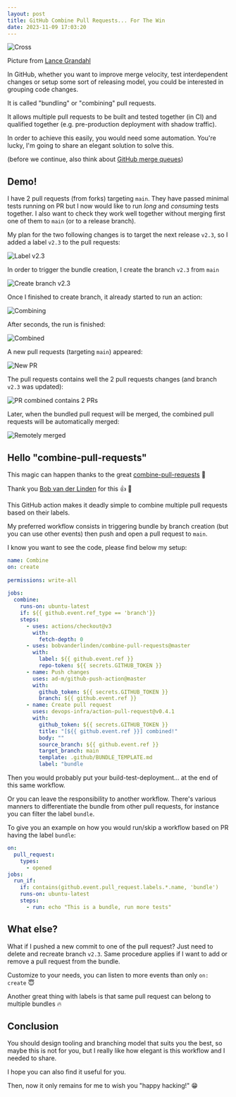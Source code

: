 ```yaml
---
layout: post
title: GitHub Combine Pull Requests... For The Win
date: 2023-11-09 17:03:20
---
```


![Cross](/assets/images/cross.png)

Picture from [Lance Grandahl](https://unsplash.com/photos/brown-metal-train-rail-near-rocky-mountain-during-daytime-nShLC-WruxQ)

In GitHub, whether you want to improve merge velocity, test interdependent changes or setup some sort of releasing model, you could be interested in grouping code changes.

It is called "bundling" or "combining" pull requests.

It allows multiple pull requests to be built and tested together (in CI) and qualified together (e.g. pre-production deployment with shadow traffic).

In order to achieve this easily, you would need some automation. You're lucky, I'm going to share an elegant solution to solve this.

(before we continue, also think about [GitHub merge queues](https://docs.github.com/en/repositories/configuring-branches-and-merges-in-your-repository/configuring-pull-request-merges/managing-a-merge-queue))

## Demo!
I have 2 pull requests (from forks) targeting `main`. They have passed minimal tests running on PR but I now would like to run _long_ and _consuming_ tests together. I also want to check they work well together without merging first one of them to `main` (or to a release branch).

My plan for the two following changes is to target the next release `v2.3`, so I added a label `v2.3` to the pull requests:

![Label v2.3](/assets/images/jwq8ug4jdxl7p32ceutm.png)

In order to trigger the bundle creation, I create the branch `v2.3` from `main`

![Create branch v2.3](/assets/images/m80bhb955e05b2bnsfx8.png)

Once I finished to create branch, it already started to run an action:

![Combining](/assets/images/n28c5ymg1baez2cet7n1.png)

After seconds, the run is finished:

![Combined](/assets/images/1v7p47nqbp32d8qsgedx.png)

A new pull requests (targeting `main`) appeared: 

![New PR](/assets/images/t6ogvak0e4ii2bs6b9dr.png) 

The pull requests contains well the 2 pull requests changes (and branch `v2.3` was updated):

![PR combined contains 2 PRs](/assets/images/60k5wz4ak1pb1glpgsz4.png)

Later, when the bundled pull request will be merged, the combined pull requests will be automatically merged:

![Remotely merged](/assets/images/1zyygr8qzgunxouryffy.png)

## Hello "combine-pull-requests"
This magic can happen thanks to the great [combine-pull-requests](https://github.com/bobvanderlinden/combine-pull-requests) :tada:

Thank you [Bob van der Linden](https://github.com/bobvanderlinden) for this :+1: :rocket:

This GitHub action makes it deadly simple to combine multiple pull requests based on their labels.

My preferred workflow consists in triggering bundle by branch creation (but you can use other events) then push and open a pull request to `main`.

I know you want to see the code, please find below my setup:
```yml
name: Combine
on: create
      
permissions: write-all
      
jobs:
  combine:
    runs-on: ubuntu-latest
    if: ${{ github.event.ref_type == 'branch'}}
    steps:
      - uses: actions/checkout@v3
        with:
          fetch-depth: 0
      - uses: bobvanderlinden/combine-pull-requests@master
        with:
          label: ${{ github.event.ref }}
          repo-token: ${{ secrets.GITHUB_TOKEN }}
      - name: Push changes
        uses: ad-m/github-push-action@master
        with:
          github_token: ${{ secrets.GITHUB_TOKEN }}
          branch: ${{ github.event.ref }}
      - name: Create pull request
        uses: devops-infra/action-pull-request@v0.4.1
        with:
          github_token: ${{ secrets.GITHUB_TOKEN }}
          title: "[${{ github.event.ref }}] combined!"
          body: ""
          source_branch: ${{ github.event.ref }}
          target_branch: main
          template: .github/BUNDLE_TEMPLATE.md
          label: "bundle
```

Then you would probably put your build-test-deployment... at the end of this same workflow.

Or you can leave the responsibility to another workflow. There's various manners to differentiate the bundle from other pull requests, for instance you can filter the label `bundle`.

To give you an example on how you would run/skip a workflow based on PR having the label `bundle`:
```yml
on:
  pull_request:
    types:
      - opened
jobs:
  run_if:
    if: contains(github.event.pull_request.labels.*.name, 'bundle')
    runs-on: ubuntu-latest
    steps:
      - run: echo "This is a bundle, run more tests"
```

## What else? 
What if I pushed a new commit to one of the pull request? Just need to delete and recreate branch `v2.3`. Same procedure applies if I want to add or remove a pull request from the bundle.

Customize to your needs, you can listen to more events than only `on: create` :innocent:

Another great thing with labels is that same pull request can belong to multiple bundles :fire:

## Conclusion
You should design tooling and branching model that suits you the best, so maybe this is not for you, but I really like how elegant is this workflow and I needed to share.

I hope you can also find it useful for you. 

Then, now it only remains for me to wish you "happy hacking!" :grin:
